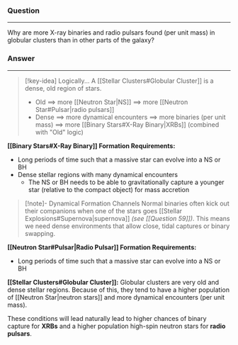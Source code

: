 ### Question
---
Why are more X-ray binaries and radio pulsars found (per unit mass) in globular clusters than in other parts of the galaxy?

### Answer
---

> [!key-idea] Logically...
> A [[Stellar Clusters#Globular Cluster]] is a dense, old region of stars.
> 
> - Old $\implies$ more [[Neutron Star|NS]] $\implies$ more [[Neutron Star#Pulsar|radio pulsars]]
> - Dense $\implies$ more dynamical encounters $\implies$ more binaries (per unit mass) $\implies$ more [[Binary Stars#X-Ray Binary|XRBs]] (combined with "Old" logic)

**[[Binary Stars#X-Ray Binary]] Formation Requirements:**
- Long periods of time such that a massive star can evolve into a NS or BH
- Dense stellar regions with many dynamical encounters
	- The NS or BH needs to be able to gravitationally capture a younger star (relative to the compact object) for mass accretion

> [!note]- Dynamical Formation Channels
> Normal binaries often kick out their companions when one of the stars goes [[Stellar Explosions#Supernova|supernova]] *(see [[Question 59]])*. This means we need dense environments that allow close, tidal captures or binary swapping.

**[[Neutron Star#Pulsar|Radio Pulsar]] Formation Requirements:**
- Long periods of time such that a massive star can evolve into a NS or BH

**[[Stellar Clusters#Globular Cluster]]:**
Globular clusters are very old and dense stellar regions. Because of this, they tend to have a higher population of [[Neutron Star|neutron stars]] and more dynamical encounters (per unit mass). 

These conditions will lead naturally lead to higher chances of binary capture for **XRBs** and a higher population high-spin neutron stars for **radio pulsars**.

